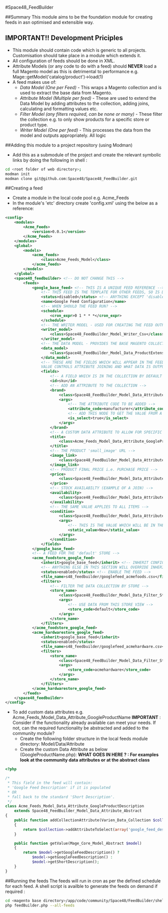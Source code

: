 #Space48_FeedBuilder

##Summary
This module aims to be the foundation module for creating feeds in asn optimised and extensible way.

## IMPORTANT!! Development Priciples
* This module should contain code which is generic to all projects. Customisation should take place in a module which extends it.
* All configuration of feeds should be done in XML.
* Attribute Models (or any code to do with a feed) should **NEVER** load a full Magento model as this is detrimental to performance
e.g. Mage::getModel('catalog/product')->load(1) 
* A feed makes use of:
    * *Data Model (One per Feed)* - This wraps a Magento collection and is used to extract the base data from Magento.
    * *Attribute Model (Multiple per feed)* - These are used to extend the Data Model by adding attributes to the 
    collection, adding joins, calculating and formatting values etc.
    * *Filter Model (any filters required, can be none or many)* - These filter the collection e.g. to only show products
    for a specific store or product type.
    * *Writer Model (One per feed)* - This processes the data from the model and outputs appropriately. All logic 

##Adding this module to a project repository (using Modman)
* Add this as a submodule of the project and create the relevant symbolic links by doing the following in shell :
```sh
cd <root folder of web directory>;
modman init
modman clone git@github.com:Space48/Space48_FeedBuilder.git
```

##Creating a feed
* Create a module in the local code pool e.g. Acme_Feeds
* In the module's 'etc' directory create 'config.xml' using the below as a reference:
```xml
<config>
    <modules>
        <Acme_Feeds>
            <version>0.0.1</version>
        </Acme_Feeds>
    </modules>
    <global>
        <models>
            <acme_feeds>
                <class>Acme_Feeds_Model</class>
            </acme_feeds>
        </models>
    </global>
    <space48_feedbuilder> <!-- DO NOT CHANGE THIS -->
        <feeds>
            <google_base_feed> <!-- THIS IS A UNIQUE FEED REFERENCE -->
                <!-- THIS FEED IS THE TEMPLATE FOR OTHER FEEDS, SO IS DISABLED, SEE NEXT FEED -->
                <status>disabled</status> <!-- ANYTHING EXCEPT 'disabled' WILL ENABLE THE FEED -->
                <name>Google Feed Configuration</name>
                <!-- WHEN SHOULD THE FEED RUN? -->
                <schedule>
                    <cron_expr>0 1 * * *</cron_expr>
                </schedule>
                <!-- THE WRITER MODEL - USED FOR CREATING THE FEED OUTPUT -->
                <writer_model>
                    <class>Space48_FeedBuilder_Model_Writer_Csv</class>
                </writer_model>
                <!-- THE DATA MODEL - PROVIDES THE BASE MAGENTO COLLECTION -->
                <data_model>
                    <class>Space48_FeedBuilder_Model_Data_ProductExtensible</class>
                </data_model>
                <!-- THESE ARE THE FIELDS WHICH WILL APPEAR IN THE FEED. THE NODE NAME WILL BE THE FEED FIELD NAME, THE 
                VALUE CONTROLS ATTRIBUTE JOINING AND WHAT DATA IS OUTPUT. -->
                <fields>
                    <!-- A FIELD WHICH IS IN THE COLLECTION BY DEFAULT -->
                    <id>sku</id>
                    <!-- ADD AN ATTRIBUTE TO THE COLLECTION -->
                    <brand>
                        <class>Space48_FeedBuilder_Model_Data_Attribute_Additional</class>
                        <args>
                            <!-- THE ATTRIBUTE CODE TO BE ADDED -->
                            <attribute_code>manufacturer</attribute_code>
                            <!-- ADD THIS NODE TO GET THE VALUE FROM A SELECT LIST -->
                            <is_select>true</is_select>
                        </args>
                    </brand>
                    <!-- A CUSTOM DATA ATTRIBUTE TO ALLOW FOR SPECIFIC DATA LOGIC -->
                    <title>
                        <class>Acme_Feeds_Model_Data_Attribute_GoogleProductName</class>
                    </title>
                    <!-- THE PRODUCT 'small_image' URL -->
                    <image_link>
                        <class>Space48_FeedBuilder_Model_Data_Attribute_ProductImage</class>
                    </image_link>
                    <!-- PRODUCT FINAL PRICE i.e. PURCHASE PRICE -->
                    <price>
                        <class>Space48_FeedBuilder_Model_Data_Attribute_ProductFinalPrice</class>
                    </price>
                    <!-- STOCK AVAILABILTY (EXAMPLE OF A JOIN) -->
                    <availability>
                        <class>Space48_FeedBuilder_Model_Data_Attribute_ProductIsInStock</class>
                    </availability>
                    <!-- THE SAME VALUE APPLIES TO ALL ITEMS -->
                    <condition>
                        <class>Space48_FeedBuilder_Model_Data_Attribute_StaticValue</class>
                        <args>
                            <!-- THIS IS THE VALUE WHICH WILL BE IN THE FEED -->
                            <static_value>New</static_value>
                        </args>
                    </condition>
                </fields>
            </google_base_feed>
            <!-- A FEED FOR THE 'default' STORE -->
            <acme_foodstore_google_feed>
                <inherit>google_base_feed</inherit> <!-- INHERIT CONFIGURATION FROM THIS FEED -->
                <!-- ANYTHING ELSE IN THIS SECTION WILL OVERRIDE INHERITED CONFIGURATION -->
                <status>enabled</status> <!-- ENABLE THE FEED -->
                <file_name>s48_feedbuilder/googlefeed_acmefoods.csv</file_name>
                <filters>
                    <!-- FILTER THE DATA COLLECTION BY STORE -->
                    <store_name>
                        <class>Space48_FeedBuilder_Model_Data_Filter_Store</class>
                        <args>
                            <!-- USE DATA FROM THIS STORE VIEW -->
                            <store_code>default</store_code>
                        </args>
                    </store_name>
                </filters>
            </acme_foodstore_google_feed>
            <acme_hardwarestore_google_feed>
                <inherit>google_base_feed</inherit>
                <status>enabled</status>
                <file_name>s48_feedbuilder/googlefeed_acmehardware.csv</file_name>
                <filters>
                    <store_name>
                        <class>Space48_FeedBuilder_Model_Data_Filter_Store</class>
                        <args>
                            <store_code>acmehardware</store_code>
                        </args>
                    </store_name>
                </filters>
            </acme_hardwarestore_google_feed>
        </feeds>
    </space48_feedbuilder>
</config>
```
* To add custom data attributes e.g. Acme_Feeds_Model_Data_Attribute_GoogleProductName
**IMPORTANT** : Consider if the functionality already available can meet your needs. If not, can the required
functionality be abstracted and added to the community module?
    * Create the following folder structure in the local feeds module directory:
    Model/Data/Attribute
    * Create the custom Data Attribute as below (GoogleProductName.php):
    **WHAT GOES IN HERE ? : For examples look at the community data attributes or at the abstract class**
    
    
```php
<?php

/* 
 * This field in the feed will contain:
 * 'Google Feed Description' if it is populated
 * OR
 * fall back to the standard 'Short Description'.
 */
class Acme_Feeds_Model_Data_Attribute_GoogleProductDescription 
    extends Space48_FeedBuilder_Model_Data_Attribute_Abstract
{
    public function addCollectionAttribute(Varien_Data_Collection $collection)
    {
        return $collection->addAttributeToSelect(array('google_feed_description', 'short_description'));
    }

    public function getValue(Mage_Core_Model_Abstract $model)
    {
        return $model->getGoogleFeedDescription() ?
            $model->getGoogleFeedDescription() :
            $model->getShortDescription();
    }
}

```

##Running the feeds
The feeds will run in cron as per the defined schedule for each feed.
A shell script is availble to generate the feeds on demand if required :
```sh
cd <magento base directory>/app/code/community/Space48/FeedBuilder/shell;
php feedBuilder.php --all-feeds
```
